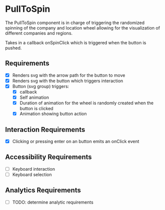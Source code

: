 # PullToSpin

The PullToSpin component is in charge of triggering the randomized spinning of the company and location wheel allowing for the visualization of different companies and regions. 

Takes in a callback onSpinClick which is triggered when the button is pushed.

## Requirements
* [x] Renders svg with the arrow path for the button to move
* [x] Renders svg with the button which triggers interaction
* [x] Button (svg group) triggers:
  * [x] callback
  * [x] Self animation
  * [x] Duration of animation for the wheel is randomly created when the button is clicked
  * [x] Animation showing button action 

## Interaction Requirements

* [x] Clicking or pressing enter on an button emits an onClick event

## Accessibility Requirements

 * [ ] Keyboard interaction
 * [ ] Keyboard selection

## Analytics Requirements

* [ ] TODO: determine analytic requirements


